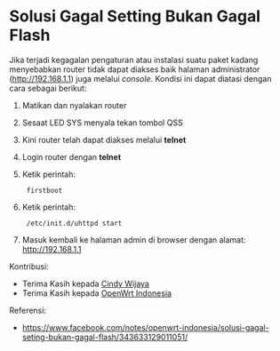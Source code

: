 # Solusi Gagal Setting Bukan Gagal Flash

Jika terjadi kegagalan pengaturan atau instalasi suatu paket kadang  menyebabkan router tidak dapat diakses baik halaman administrator (http://192.168.1.1) juga melalui *console*. Kondisi ini dapat diatasi  dengan cara sebagai berikut:
1. Matikan dan nyalakan router
2. Sesaat LED SYS menyala tekan tombol QSS
3. Kini router telah dapat diakses melalui **telnet**
4. Login router dengan **telnet**
5. Ketik perintah: 

		firstboot

6. Ketik perintah:

		/etc/init.d/uhttpd start

7. Masuk kembali ke halaman admin di browser dengan alamat: http://192.168.1.1

Kontribusi:
- Terima Kasih kepada [Cindy Wijaya](https://www.facebook.com/openwrtindonesia)
- Terima Kasih kepada [OpenWrt Indonesia](http://www.facebook.com/groups/openwrt)

Referensi:
- https://www.facebook.com/notes/openwrt-indonesia/solusi-gagal-seting-bukan-gagal-flash/343633129011051/
